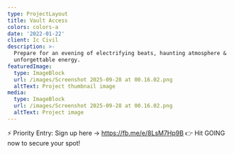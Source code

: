 ```yaml
---
type: ProjectLayout
title: Vault Access
colors: colors-a
date: '2022-01-22'
client: Ic Civil
description: >-
  Prepare for an evening of electrifying beats, haunting atmosphere &
  unforgettable energy. 
featuredImage:
  type: ImageBlock
  url: /images/Screenshot 2025-09-28 at 00.16.02.png
  altText: Project thumbnail image
media:
  type: ImageBlock
  url: /images/Screenshot 2025-09-28 at 00.16.02.png
  altText: Project image
---
```

⚡️ Priority Entry: Sign up here → <https://fb.me/e/8LsM7Hp9B> 👉 Hit GOING now to secure your spot!
